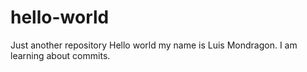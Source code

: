 # hello-world
Just another repository
Hello world my name is Luis Mondragon. I am learning about commits.
